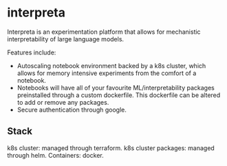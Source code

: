 # interpreta

Interpreta is an experimentation platform that allows for mechanistic interpretability of large language models. 

Features include:
- Autoscaling notebook environment backed by a k8s cluster, which allows for memory intensive experiments from the comfort of a notebook.
- Notebooks will have all of your favourite ML/interpretability packages preinstalled through a custom dockerfile. This dockerfile can be altered to add or remove any packages. 
- Secure authentication through google. 

## Stack 

k8s cluster: managed through terraform. 
k8s cluster packages: managed through helm. 
Containers: docker. 

